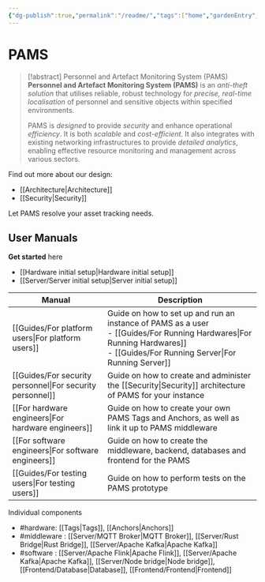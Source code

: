 ```yaml
---
{"dg-publish":true,"permalink":"/readme/","tags":["home","gardenEntry","gardenEntry","gardenEntry"],"noteIcon":""}
---
```


# PAMS

> [!abstract] Personnel and Artefact Monitoring System (PAMS)
> **Personnel and Artefact Monitoring System (PAMS)** is an *anti-theft solution* that utilises reliable, robust technology for *precise, real-time localisation* of personnel and sensitive objects within specified environments.
> 
> PAMS is *designed* to provide *security* and enhance operational *efficiency*. It is both *scalable* and *cost-efficient*. It also integrates with existing networking infrastructures to provide *detailed analytics*, enabling effective resource monitoring and management across various sectors.

Find out more about our design:

- [[Architecture\|Architecture]]
- [[Security\|Security]]

Let PAMS resolve your asset tracking needs.

## User Manuals

**Get started** here

- [[Hardware initial setup\|Hardware initial setup]]
- [[Server/Server initial setup\|Server initial setup]]

| Manual                     | Description                                                                                                             |
| -------------------------- | ----------------------------------------------------------------------------------------------------------------------- |
| [[Guides/For platform users\|For platform users]]     | Guide on how to set up and run an instance of PAMS as a user<br>- [[Guides/For Running Hardwares\|For Running Hardwares]]<br>- [[Guides/For Running Server\|For Running Server]] |
| [[Guides/For security personnel\|For security personnel]] | Guide on how to create and administer the [[Security\|Security]] architecture of PAMS for your instance                           |
| [[For hardware engineers\|For hardware engineers]] | Guide on how to create your own PAMS Tags and Anchors, as well as link it up to PAMS middleware                         |
| [[For software engineers\|For software engineers]] | Guide on how to create the middleware, backend, databases and frontend for the PAMS                                     |
| [[Guides/For testing users\|For testing users]]      | Guide on how to perform tests on the PAMS prototype                                                                     |

Individual components

- #hardware: [[Tags\|Tags]], [[Anchors\|Anchors]]
- #middleware : [[Server/MQTT Broker\|MQTT Broker]], [[Server/Rust Bridge\|Rust Bridge]], [[Server/Apache Kafka\|Apache Kafka]]
- #software : [[Server/Apache Flink\|Apache Flink]], [[Server/Apache Kafka\|Apache Kafka]], [[Server/Node bridge\|Node bridge]], [[Frontend/Database\|Database]], [[Frontend/Frontend\|Frontend]]

